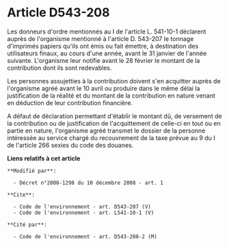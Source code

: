 # Article D543-208

Les donneurs d'ordre mentionnés au I de l'article L. 541-10-1 déclarent auprès de l'organisme mentionné à l'article D.
543-207 le tonnage d'imprimés papiers qu'ils ont émis ou fait émettre, à destination des utilisateurs finaux, au cours d'une
année, avant le 31 janvier de l'année suivante. L'organisme leur notifie avant le 28 février le montant de la contribution
dont ils sont redevables. 

Les personnes assujetties à la contribution doivent s'en acquitter auprès de l'organisme agréé avant le 10 avril ou produire
dans le même délai la justification de la réalité et du montant de la contribution en nature venant en déduction de leur
contribution financière.

A défaut de déclaration permettant d'établir le montant dû, de versement de la contribution ou de justification de
l'acquittement de celle-ci en tout ou en partie en nature, l'organisme agréé transmet le dossier de la personne intéressée au
service chargé du recouvrement de la taxe prévue au 9 du I de l'article 266 sexies du code des douanes.

**Liens relatifs à cet article**

	**Modifié par**:

	  - Décret n°2008-1298 du 10 décembre 2008 - art. 1

	**Cite**:

	  - Code de l'environnement - art. D543-207 (V)
	  - Code de l'environnement - art. L541-10-1 (V)

	**Cité par**:

	  - Code de l'environnement - art. D543-208-2 (M)
